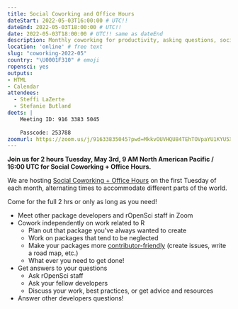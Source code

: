 ```yaml
---
title: Social Coworking and Office Hours
dateStart: 2022-05-03T16:00:00 # UTC!!
dateEnd: 2022-05-03T18:00:00 # UTC!!
date: 2022-05-03T18:00:00 # UTC!! same as dateEnd
description: Monthly coworking for productivity, asking questions, socializing
location: 'online' # free text
slug: "coworking-2022-05"
country: "\U0001F310" # emoji
ropensci: yes
outputs: 
- HTML
- Calendar 
attendees:
  - Steffi LaZerte
  - Stefanie Butland
deets: |
    Meeting ID: 916 3383 5045
    
    Passcode: 253788
zoomurl: https://zoom.us/j/91633835045?pwd=MkkvOUVHQU84TEhTOVpaYU1KYU5Xdz09    
---
```


<!--
```{r}
d <- lubridate::ymd_hms("2022-05-03 09:00:00", tz = "America/Vancouver")
lubridate::with_tz(d, "UTC")
```
-->

**Join us for 2 hours Tuesday, May 3rd, 9 AM North American Pacific / 16:00 UTC for Social Coworking + Office Hours.**

We are hosting [Social Coworking + Office Hours](/blog/2021/08/17/coworking-sessions/) on the first Tuesday of each month, alternating times to accommodate different parts of the world.

Come for the full 2 hrs or only as long as you need!

- Meet other package developers and rOpenSci staff in Zoom
- Cowork independently on work related to R
  - Plan out that package you've always wanted to create
  - Work on packages that tend to be neglected
  - Make your packages more [contributor-friendly](/blog/2021/04/28/commcall-pkg-community/) (create issues, write a road map, etc.)
  - What ever you need to get done!
- Get answers to your questions
  - Ask rOpenSci staff
  - Ask your fellow developers
  - Discuss your work, best practices, or get advice and resources
- Answer other developers questions!
